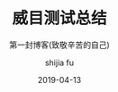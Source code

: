 ---
layout:    post
title:     威目测试总结
subtitle:  第一封博客(致敬辛苦的自己)
date:      2019-04-13
author:    shijia fu
catalog:   true
tags:
    - 复盘
---